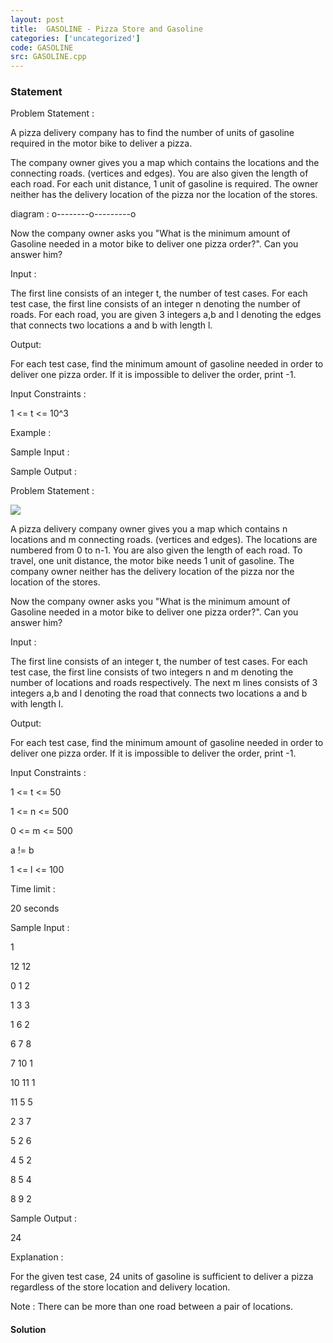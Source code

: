 ```yaml
---
layout: post
title:  GASOLINE - Pizza Store and Gasoline
categories: ['uncategorized']
code: GASOLINE
src: GASOLINE.cpp
---
```


### **Statement**

  

Problem Statement :

A pizza delivery company has to find the number of units of gasoline required
in the motor bike to deliver a pizza.

The company owner gives you a map which contains the locations and the
connecting roads. (vertices and edges). You are also given the length of each
road. For each unit distance, 1 unit of gasoline is required. The owner
neither has the delivery location of the pizza nor the location of the stores.

diagram : o--------o---------o

Now the company owner asks you "What is the minimum amount of Gasoline needed
in a motor bike to deliver one pizza order?". Can you answer him?

Input :

The first line consists of an integer t, the number of test cases. For each
test case, the first line consists of an integer n denoting the number of
roads. For each road, you are given 3 integers a,b and l denoting the edges
that connects two locations a and b with length l.

Output:

For each test case, find the minimum amount of gasoline needed in order to
deliver one pizza order. If it is impossible to deliver the order, print -1.

Input Constraints :

1 <= t <= 10^3

Example :

Sample Input :

Sample Output :

Problem Statement :

![](http://www.spoj.com/content/cegprakash:gasoline.png)

A pizza delivery company owner gives you a map which contains n locations and
m connecting roads. (vertices and edges). The locations are numbered from 0 to
n-1. You are also given the length of each road. To travel, one unit distance,
the motor bike needs 1 unit of gasoline. The company owner neither has the
delivery location of the pizza nor the location of the stores.

Now the company owner asks you "What is the minimum amount of Gasoline needed
in a motor bike to deliver one pizza order?". Can you answer him?

  

Input :

The first line consists of an integer t, the number of test cases. For each
test case, the first line consists of two integers n and m denoting the number
of locations and roads respectively. The next m lines consists of 3 integers
a,b and l denoting the road that connects two locations a and b with length l.

  

Output:

For each test case, find the minimum amount of gasoline needed in order to
deliver one pizza order. If it is impossible to deliver the order, print
-1.

  

Input Constraints :

1 <= t <= 50

1 <= n <= 500

0 <= m <= 500

a != b

1 <= l <= 100

  

Time limit :

20 seconds

Sample Input :

1

12 12

0 1 2

1 3 3

1 6 2

6 7 8

7 10 1

10 11 1

11 5 5

2 3 7

5 2 6

4 5 2

8 5 4

8 9 2

  

Sample Output :

24

  

Explanation :

For the given test case, 24 units of gasoline is sufficient to deliver a pizza
regardless of the store location and delivery location.

  

Note : There can be more than one road between a pair of locations.



#### **Solution**



